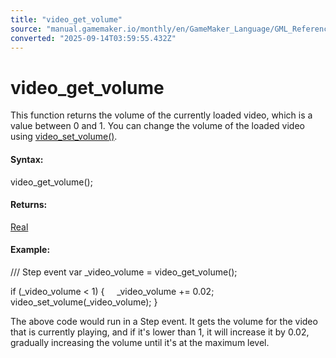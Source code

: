 ```yaml
---
title: "video_get_volume"
source: "manual.gamemaker.io/monthly/en/GameMaker_Language/GML_Reference/Drawing/Videos/video_get_volume.htm"
converted: "2025-09-14T03:59:55.432Z"
---
```


# video\_get\_volume

This function returns the volume of the currently loaded video, which is a value between 0 and 1. You can change the volume of the loaded video using [video\_set\_volume()](video_set_volume.md).

#### Syntax:

video\_get\_volume();

#### Returns:

[Real](../../../../../../../GameMaker_Language/GML_Overview/Data_Types.md)

#### Example:

/// Step event
var \_video\_volume = video\_get\_volume();

if (\_video\_volume < 1) {
    \_video\_volume += 0.02;
    video\_set\_volume(\_video\_volume);
}

The above code would run in a Step event. It gets the volume for the video that is currently playing, and if it's lower than 1, it will increase it by 0.02, gradually increasing the volume until it's at the maximum level.